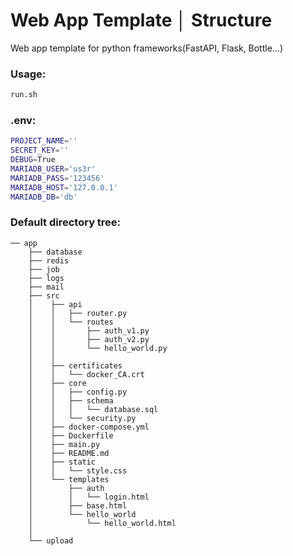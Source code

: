 # Web App Template │ Structure
Web app template for python frameworks(FastAPI, Flask, Bottle...)

### Usage:
```sh
run.sh
```
### .env:
```sh
PROJECT_NAME=''
SECRET_KEY=''
DEBUG=True
MARIADB_USER='us3r'
MARIADB_PASS='123456'
MARIADB_HOST='127.0.0.1'
MARIADB_DB='db'
```

### Default directory tree:
```
── app
    ├── database
    ├── redis
    ├── job
    ├── logs
    ├── mail
    ├── src
    │    ├── api
    │    │   ├── router.py
    │    │   └── routes
    │    │       ├── auth_v1.py
    │    │       ├── auth_v2.py
    │    │       └── hello_world.py
    │    │        
    │    ├── certificates
    │    │   └── docker_CA.crt
    │    ├── core
    │    │   ├── config.py
    │    │   ├── schema
    │    │   │   └── database.sql
    │    │   └── security.py
    │    ├── docker-compose.yml
    │    ├── Dockerfile
    │    ├── main.py
    │    ├── README.md
    │    ├── static
    │    │   └── style.css
    │    └── templates
    │        ├── auth
    │        │   └── login.html
    │        ├── base.html
    │        └── hello_world
    │            └── hello_world.html
    │    
    └── upload
```
